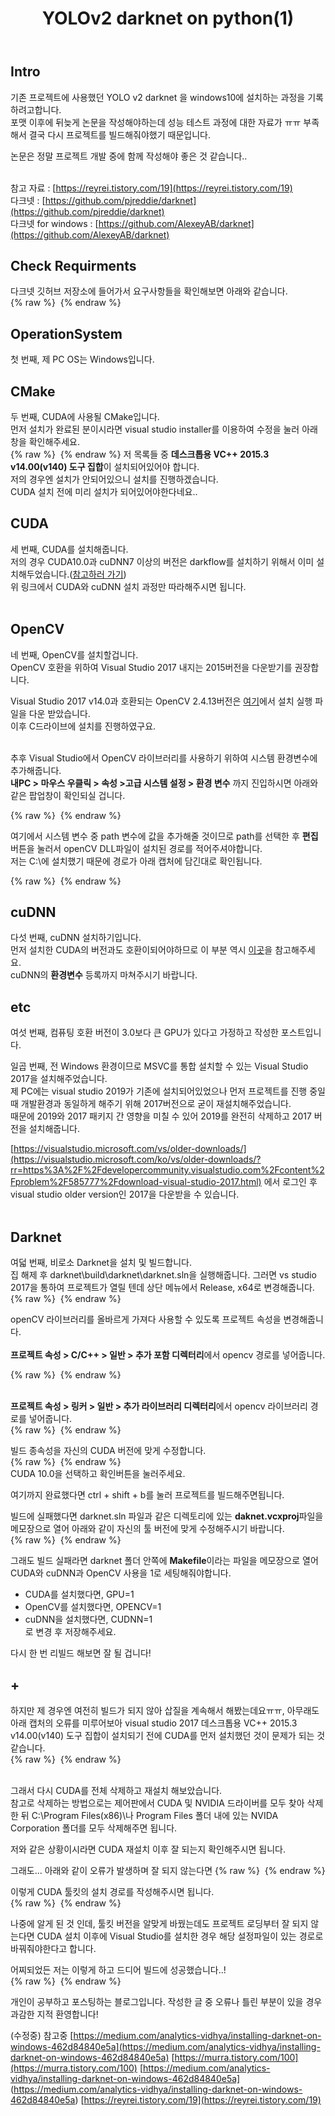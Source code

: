 ﻿---
title: "YOLOv2 darknet on python(1)"
categories: 
  - MachineLearning
last_modified_at: 2020-02-04T20:26:00+09:00
toc: true
---

Intro
------
기존 프로젝트에 사용했던 YOLO v2 darknet 을 windows10에 설치하는 과정을 기록하려고합니다.<br/>
포맷 이후에 뒤늦게 논문을 작성해야하는데 성능 테스트 과정에 대한 자료가 ㅠㅠ 부족해서 결국 다시 프로젝트를 빌드해줘야했기 때문입니다.<br/>

논문은 정말 프로젝트 개발 중에 함께 작성해야 좋은 것 같습니다..<br/>

<br/>참고 자료 : [https://reyrei.tistory.com/19](https://reyrei.tistory.com/19)
<br/>다크넷 : [https://github.com/pjreddie/darknet](https://github.com/pjreddie/darknet)
<br/>다크넷 for windows : [https://github.com/AlexeyAB/darknet](https://github.com/AlexeyAB/darknet)

Check Requirments
------
다크넷 깃허브 저장소에 들어가서 요구사항들을 확인해보면 아래와 같습니다.<br/>
{% raw %} <img src="https://ohjinjin.github.io/assets/images/20200203darknet/capture1.JPG" alt=""> {% endraw %}

OperationSystem
------
첫 번째, 제 PC OS는 Windows입니다.<br/>

CMake
------
두 번째, CUDA에 사용될 CMake입니다.<br/>
먼저 설치가 완료된 분이시라면 visual studio installer를 이용하여 수정을 눌러 아래 창을 확인해주세요.<br/>
{% raw %} <img src="https://ohjinjin.github.io/assets/images/20200203darknet/capture4.JPG" alt=""> {% endraw %}
저 목록들 중 **데스크톱용  VC++ 2015.3 v14.00(v140) 도구 집합**이 설치되어있어야 합니다.<br/>
저의 경우엔 설치가 안되어있으니 설치를 진행하겠습니다.<br/>
CUDA 설치 전에 미리 설치가 되어있어야한다네요..<br/>

CUDA
------
세 번째, CUDA를 설치해줍니다.<br/>
저의 경우 CUDA10.0과 cuDNN7 이상의 버전은 darkflow를 설치하기 위해서 이미 설치해두었습니다.([참고하러 가기](https://ohjinjin.github.io/machinelearning/darkflow-1/))
<br/>위 링크에서 CUDA와 cuDNN 설치 과정만 따라해주시면 됩니다.<br/>
<br/>

OpenCV
------
네 번째, OpenCV를 설치할겁니다.<br/>
OpenCV 호환을 위하여 Visual Studio 2017 내지는 2015버전을 다운받기를 권장합니다.

Visual Studio 2017 v14.0과 호환되는 OpenCV 2.4.13버전은 [여기](https://sourceforge.net/projects/opencvlibrary/files/opencv-win/2.4.13/opencv-2.4.13.6-vc14.exe/download)에서 설치 실행 파일을 다운 받았습니다.<br/>
이후 C드라이브에 설치를 진행하였구요.<br/>
<br/>

추후 Visual Studio에서 OpenCV 라이브러리를 사용하기 위하여 시스템 환경변수에 추가해줍니다.<br/>
**내PC \> 마우스 우클릭 \> 속성 \>고급 시스템 설정 \> 환경 변수** 까지 진입하시면 아래와 같은 팝업창이 확인되실 겁니다.<br/>

{% raw %} <img src="https://ohjinjin.github.io/assets/images/20200203darknet/capture2.JPG" alt=""> {% endraw %}

여기에서 시스템 변수 중 path 변수에 값을 추가해줄 것이므로 path를 선택한 후 **편집** 버튼을 눌러서 openCV DLL파일이 설치된 경로를 적어주셔야합니다.<br/>
저는 C:\에 설치했기 때문에 경로가 아래 캡처에 담긴대로 확인됩니다.<br/>

{% raw %} <img src="https://ohjinjin.github.io/assets/images/20200203darknet/capture3.JPG" alt=""> {% endraw %}

cuDNN
------
다섯 번째, cuDNN 설치하기입니다.<br/>
먼저 설치한 CUDA의 버전과도 호환이되어야하므로 이 부분 역시 [이곳](https://ohjinjin.github.io/machinelearning/darkflow-1/)을 참고해주세요.<br/>
cuDNN의 **환경변수** 등록까지 마쳐주시기 바랍니다.<br/>

etc
------
여섯 번째, 컴퓨팅 호환 버전이 3.0보다 큰 GPU가 있다고 가정하고 작성한 포스트입니다.<br/>

일곱 번째, 전 Windows 환경이므로 MSVC를 통합 설치할 수 있는 Visual Studio 2017을 설치해주었습니다.<br/>
제 PC에는 visual studio 2019가 기존에 설치되어있었으나 먼저 프로젝트를 진행 중일 때 개발환경과 동일하게 해주기 위해 2017버전으로 굳이 재설치해주었습니다.<br/>
때문에 2019와 2017 패키지 간 영향을 미칠 수 있어 2019를 완전히 삭제하고 2017 버전을 설치해줍니다.<br/>

[https://visualstudio.microsoft.com/vs/older-downloads/](https://visualstudio.microsoft.com/ko/vs/older-downloads/?rr=https%3A%2F%2Fdevelopercommunity.visualstudio.com%2Fcontent%2Fproblem%2F585777%2Fdownload-visual-studio-2017.html) 에서 로그인 후 visual studio older version인 2017을 다운받을 수 있습니다.<br/><br/>

Darknet
------
여덟 번째, 비로소 Darknet을 설치 및 빌드합니다.<br/>
집 해제 후 darknet\\build\\darknet\\darknet.sln을 실행해줍니다. 그러면 vs studio 2017을 통하여 프로젝트가 열릴 텐데 상단 메뉴에서 Release, x64로 변경해줍니다.<br/>
{% raw %} <img src="https://ohjinjin.github.io/assets/images/20200203darknet/capture5.JPG" alt=""> {% endraw %}

openCV 라이브러리를 올바르게 가져다 사용할 수 있도록 프로젝트 속성을 변경해줍니다.<br/><br/>
**프로젝트 속성 \> C/C\+\+ \> 일반 \> 추가 포함 디렉터리**에서 opencv 경로를 넣어줍니다.<br/>

{% raw %} <img src="https://ohjinjin.github.io/assets/images/20200203darknet/capture6.JPG" alt=""> {% endraw %}

<br/>**프로젝트 속성 \> 링커 \> 일반 \> 추가 라이브러리 디렉터리**에서 opencv 라이브러리 경로를 넣어줍니다.<br/>
{% raw %} <img src="https://ohjinjin.github.io/assets/images/20200203darknet/capture7.JPG" alt=""> {% endraw %}
<br/>

빌드 종속성을 자신의 CUDA 버전에 맞게 수정합니다.<br/>
{% raw %} <img src="https://ohjinjin.github.io/assets/images/20200203darknet/capture8.JPG" alt=""> {% endraw %}
<br/>CUDA 10.0을 선택하고 확인버튼을 눌러주세요.<br/>

여기까지 완료했다면 ctrl + shift + b를 눌러 프로젝트를 빌드해주면됩니다.<br/>

빌드에 실패했다면 darknet.sln 파일과 같은 디렉토리에 있는 **daknet.vcxproj**파일을 메모장으로 열어 아래와 같이 자신의 툴 버전에 맞게 수정해주시기 바랍니다.<br/>
{% raw %} <img src="https://ohjinjin.github.io/assets/images/20200203darknet/capture9.JPG" alt=""> {% endraw %}

그래도 빌드 실패라면 darknet 폴더 안쪽에 **Makefile**이라는 파일을 메모장으로 열어 CUDA와 cuDNN과 OpenCV 사용을 1로 세팅해줘야합니다.<br/>
* CUDA를 설치했다면, GPU=1<br/>
* OpenCV를 설치했다면, OPENCV=1<br/>
* cuDNN을 설치했다면, CUDNN=1<br/>
로 변경 후 저장해주세요.<br/>

다시 한 번 리빌드 해보면 잘 될 겁니다!<br/>

\+
------
하지만 제 경우엔 여전히 빌드가 되지 않아 삽질을 계속해서 해봤는데요ㅠㅠ, 아무래도 아래 캡처의 오류를 미루어보아 visual studio 2017 데스크톱용  VC++ 2015.3 v14.00(v140) 도구 집합이 설치되기 전에 CUDA를 먼저 설치했던 것이 문제가 되는 것 같습니다.<br/>
{% raw %} <img src="https://ohjinjin.github.io/assets/images/20200203darknet/capture10.JPG" alt=""> {% endraw %}

<br/>그래서 다시 CUDA를 전체 삭제하고 재설치 해보았습니다.<br/>
참고로 삭제하는 방법으로는 제어판에서 CUDA 및 NVIDIA 드라이버를 모두 찾아 삭제한 뒤 C:\\Program Files(x86)\\나 Program Files 폴더 내에 있는 NVIDA Corporation 폴더를 모두 삭제해주면 됩니다.<br/>

저와 같은 상황이시라면 CUDA 재설치 이후 잘 되는지 확인해주시면 됩니다.

그래도... 아래와 같이 오류가 발생하며 잘 되지 않는다면
{% raw %} <img src="https://ohjinjin.github.io/assets/images/20200203darknet/capture11.JPG" alt=""> {% endraw %}

이렇게 CUDA 툴킷의 설치 경로를 작성해주시면 됩니다.<br/>
{% raw %} <img src="https://ohjinjin.github.io/assets/images/20200203darknet/capture12.JPG" alt=""> {% endraw %}

나중에 알게 된 것 인데, 툴킷 버전을 알맞게 바꿨는데도 프로젝트 로딩부터 잘 되지 않는다면 CUDA 설치 이후에 Visual Studio를 설치한 경우 해당 설정파일이 있는 경로로 바꿔줘야한다고 합니다.<br/>

어찌되었든 저는 이렇게 하고 드디어 빌드에 성공했습니다..!<br/>
{% raw %} <img src="https://ohjinjin.github.io/assets/images/20200203darknet/capture13.JPG" alt=""> {% endraw %}


개인이 공부하고 포스팅하는 블로그입니다. 작성한 글 중 오류나 틀린 부분이 있을 경우 과감한 지적 환영합니다!<br/>

(수정중)
참고중 [https://medium.com/analytics-vidhya/installing-darknet-on-windows-462d84840e5a](https://medium.com/analytics-vidhya/installing-darknet-on-windows-462d84840e5a)
[https://murra.tistory.com/100](https://murra.tistory.com/100)
[https://medium.com/analytics-vidhya/installing-darknet-on-windows-462d84840e5a]
(https://medium.com/analytics-vidhya/installing-darknet-on-windows-462d84840e5a)
[https://reyrei.tistory.com/19](https://reyrei.tistory.com/19)
